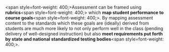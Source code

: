 <span style=font-weight: 400;>Assessment can be framed using </span>**rubrics**<span style=font-weight: 400;> which </span>**map student performance to course goals**<span style=font-weight: 400;>. By mapping assessment content to the standards which these goals are (ideally) derived from students are much more likely to not only perform well in the class (pending delivery of well-designed instruction) but also </span>**meet requirements put forth by state and national standardized testing bodies**<span style=font-weight: 400;>.</span>